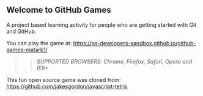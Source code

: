 ## Welcome to GitHub Games

A project based learning activity for people who are getting started with Git and GitHub.

You can play the game at: https://ps-developers-sandbox.github.io/github-games-matark1/

>> _*SUPPORTED BROWSERS*: Chrome, Firefox, Safari, Opera and IE9+_

This fun open source game was cloned from: https://github.com/jakesgordon/javascript-tetris
